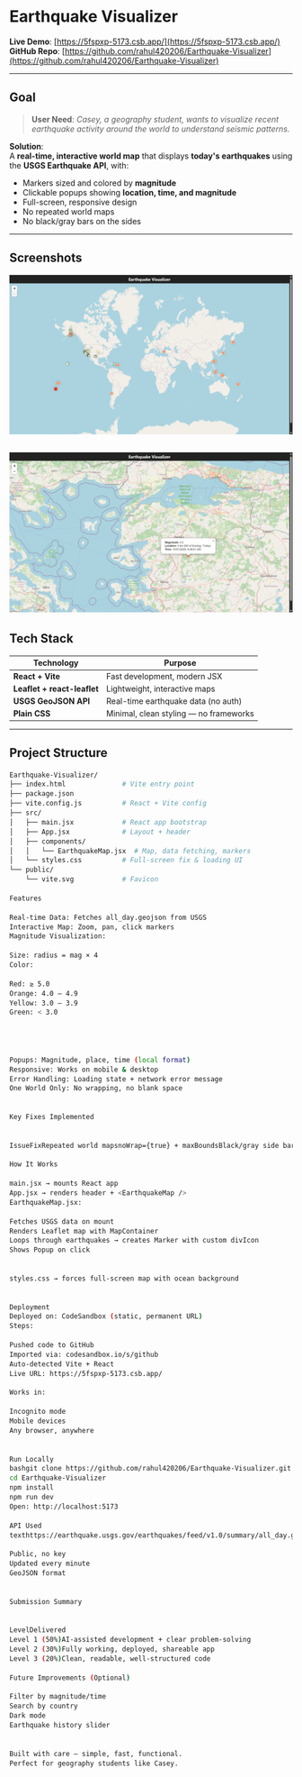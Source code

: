 # Earthquake Visualizer

**Live Demo**: [https://5fspxp-5173.csb.app/](https://5fspxp-5173.csb.app/)  
**GitHub Repo**: [https://github.com/rahul420206/Earthquake-Visualizer](https://github.com/rahul420206/Earthquake-Visualizer)

---

## Goal

> **User Need**: *Casey, a geography student, wants to visualize recent earthquake activity around the world to understand seismic patterns.*

**Solution**:  
A **real-time, interactive world map** that displays **today's earthquakes** using the **USGS Earthquake API**, with:
- Markers sized and colored by **magnitude**
- Clickable popups showing **location, time, and magnitude**
- Full-screen, responsive design
- No repeated world maps
- No black/gray bars on the sides

---

## Screenshots

![Full map view](public/Screenshot%20(185).png)

![Earthquake popup](public/Screenshot%20(186).png)
---

## Tech Stack

| Technology        | Purpose |
|-------------------|--------|
| **React + Vite**  | Fast development, modern JSX |
| **Leaflet + react-leaflet** | Lightweight, interactive maps |
| **USGS GeoJSON API** | Real-time earthquake data (no auth) |
| **Plain CSS**     | Minimal, clean styling — no frameworks |

---

## Project Structure

```bash
Earthquake-Visualizer/
├── index.html              # Vite entry point
├── package.json
├── vite.config.js          # React + Vite config
├── src/
│   ├── main.jsx            # React app bootstrap
│   ├── App.jsx             # Layout + header
│   ├── components/
│   │   └── EarthquakeMap.jsx  # Map, data fetching, markers
│   └── styles.css          # Full-screen fix & loading UI
└── public/
    └── vite.svg            # Favicon

Features

Real-time Data: Fetches all_day.geojson from USGS
Interactive Map: Zoom, pan, click markers
Magnitude Visualization:

Size: radius = mag × 4
Color:

Red: ≥ 5.0
Orange: 4.0 – 4.9
Yellow: 3.0 – 3.9
Green: < 3.0




Popups: Magnitude, place, time (local format)
Responsive: Works on mobile & desktop
Error Handling: Loading state + network error message
One World Only: No wrapping, no blank space


Key Fixes Implemented


IssueFixRepeated world mapsnoWrap={true} + maxBoundsBlack/gray side barsCSS: width: 100vw, height: 100vh, ocean backgroundJSX in .js fileRenamed index.js → main.jsxDuplicate index.htmlRemoved public/index.htmlStackBlitz preview not shareableSwitched to CodeSandbox static deploy

How It Works

main.jsx → mounts React app
App.jsx → renders header + <EarthquakeMap />
EarthquakeMap.jsx:

Fetches USGS data on mount
Renders Leaflet map with MapContainer
Loops through earthquakes → creates Marker with custom divIcon
Shows Popup on click


styles.css → forces full-screen map with ocean background


Deployment
Deployed on: CodeSandbox (static, permanent URL)
Steps:

Pushed code to GitHub
Imported via: codesandbox.io/s/github
Auto-detected Vite + React
Live URL: https://5fspxp-5173.csb.app/

Works in:

Incognito mode
Mobile devices
Any browser, anywhere


Run Locally
bashgit clone https://github.com/rahul420206/Earthquake-Visualizer.git
cd Earthquake-Visualizer
npm install
npm run dev
Open: http://localhost:5173

API Used
texthttps://earthquake.usgs.gov/earthquakes/feed/v1.0/summary/all_day.geojson

Public, no key
Updated every minute
GeoJSON format


Submission Summary


LevelDelivered
Level 1 (50%)AI-assisted development + clear problem-solving
Level 2 (30%)Fully working, deployed, shareable app
Level 3 (20%)Clean, readable, well-structured code

Future Improvements (Optional)

Filter by magnitude/time
Search by country
Dark mode
Earthquake history slider


Built with care — simple, fast, functional.
Perfect for geography students like Casey.